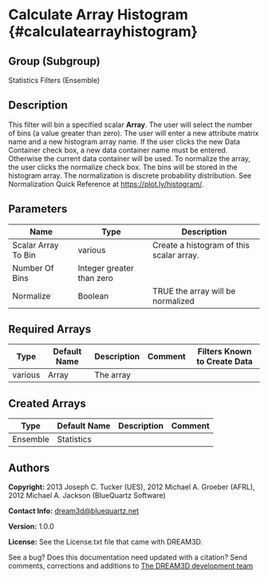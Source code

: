 Calculate Array Histogram {#calculatearrayhistogram}
==========

## Group (Subgroup) ##
Statistics Filters (Ensemble)

## Description ##
This filter will bin a specified scalar **Array**.  The user will select the number of bins (a value greater than zero). The user will enter a new attribute matrix name and a new histogram array name. If the user clicks the new Data Container check box, a new data container name must be entered. Otherwise the current data container will be used. To normalize the array, the user clicks the normalize check box.  The bins will be stored in the histogram array. The normalization is discrete probability distribution. See Normalization Quick Reference at https://plot.ly/histogram/. 

## Parameters ##

| Name | Type | Description |
|------|------| ----------- |
| Scalar Array To Bin | various | Create a histogram of this scalar array. |
| Number Of Bins | Integer greater than zero | |
| Normalize | Boolean | TRUE the array will be normalized |

## Required Arrays ##

| Type | Default Name | Description | Comment | Filters Known to Create Data |
|------|--------------|-------------|---------|-----|
| various  | Array        | The array |


## Created Arrays ##
| Type | Default Name | Description | Comment |
|------|--------------|-------------|---------|
| Ensemble | Statistics |  |  |

## Authors ##

**Copyright:** 2013 Joseph C. Tucker (UES), 2012 Michael A. Groeber (AFRL), 2012 Michael A. Jackson (BlueQuartz Software)

**Contact Info:** dream3d@bluequartz.net

**Version:** 1.0.0

**License:**  See the License.txt file that came with DREAM3D.




See a bug? Does this documentation need updated with a citation? Send comments, corrections and additions to [The DREAM3D development team](mailto:dream3d@bluequartz.net?subject=Documentation%20Correction)

